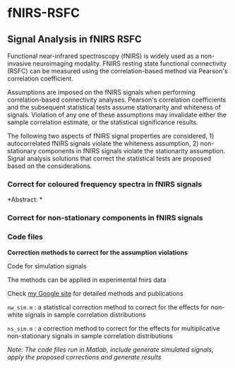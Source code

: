 # fNIRS-RSFC

## Signal Analysis in fNIRS RSFC

Functional near-infrared spectroscopy (fNIRS) is widely used as a non-invasive neuroimaging modality. FNIRS resting state functional connectivity (RSFC) can be measured using the correlation-based method via Pearson's correlation coefficient. 

Assumptions are imposed on the fNIRS signals when performing correlation-based connectivity analyses. Pearson's correlation coefficients and the subsequent statistical tests assume stationarity and whiteness of signals. Violation of any one of these assumptions may invalidate either the sample correlation estimate, or the statistical significance results.

The following two aspects of fNIRS signal properties are considered, 1) autocorrelated fNIRS signals violate the whiteness assumption, 2) non-stationary components in fNIRS signals violate the stationarity assumption. Signal analysis solutions that correct the statistical tests are proposed based on the considerations.  

### Correct for coloured frequency spectra in fNIRS signals

*Abstract: *

### Correct for non-stationary components in fNIRS signals




### Code files

**Correction methods to correct for the assumption violations**

Code for simulation signals 

The methods can be applied in experimental fnirs data

Check [my Google site](https://sites.google.com/view/mengmengwang/research) for detailed methods and publications

`nw_sim.m` : a statistical correction method to correct for the effects for non-white signals in sample correlation distributions

`ns_sim.m` : a correction method to correct for the effects for multiplicative non-stationary signals in sample correlation distributions

*Note: The code files run in Matlab, include generate simulated signals, apply the proposed corrections and generate results*
